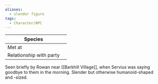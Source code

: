```yaml
---
aliases:
  - slender figure
tags:
  - Character/NPC
---
```


| Species                 |     |
| ----------------------- | --- |
| Met at                  |     |
| Relationship with party |     |
Seen briefly by Rowan near [[Barkhill Village]], when Servius was saying goodbye to them in the morning.
Slender but otherwise humanoid-shaped and -sized.